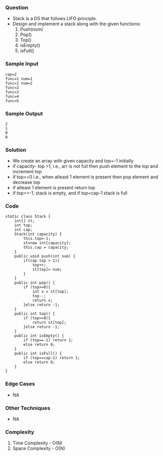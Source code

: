 ### Question
- Stack is a DS that follows LIFO principle.
- Design and implement a stack along with the given functions:
    1. Push(num)
    2. Pop()
    3. Top()
    4. isEmpty()
    5. isFull()

### Sample Input
    cap=2 
    func=1 num=1
    func=1 num=2
    func=2
    func=3
    func=4
    func=5

### Sample Output
    2 
    1
    0
    0

### Solution
- We create an array with given capacity and top=-1 initially
- if capacity- top >1, i.e., arr is not full then push element to the top and increment top
- if top>=0 i.e., when atleast 1 element is present then pop element and decrease top
- if atleast 1 element is present return top
- if top==-1, stack is empty, and if top=cap-1 stack is full

### Code
    static class Stack {
        int[] st;
        int top;
        int cap;
        Stack(int capacity) {
            this.top=-1;
            st=new int[capacity];
            this.cap = capacity;
        }
        public void push(int num) {
            if(cap-top > 1){
                top++;
                st[top]= num;
            }
        }
        public int pop() {
            if (top>=0){
                int x = st[top];
                top--;
                return x;
            }else return -1;
        }
        public int top() {
            if (top>=0){
                return st[top];
            }else return -1;
        }
        public int isEmpty() {
            if (top==-1) return 1;
            else return 0;
        }
        public int isFull() {
            if (top==cap-1) return 1;
            else return 0;
        }
    }

### Edge Cases
- NA

### Other Techniques
- NA

### Complexity
1. Time Complexity - O(N)
2. Space Complexity - O(N)